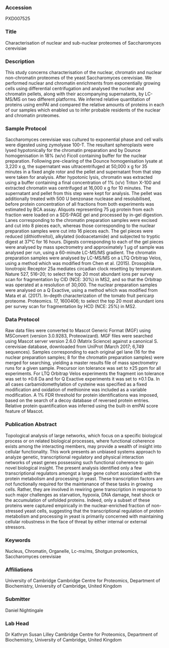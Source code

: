 ### Accession
PXD007525

### Title
Characterisation of nuclear and sub-nuclear proteomes of Saccharomyces cerevisiae

### Description
This study concerns characterisation of the nuclear, chromatin and nuclear non-chromatin proteomes of the yeast Saccharomyces cerevisiae. We performed nuclear and chromatin enrichments from exponentially growing cells using differential centrifugation and analysed the nuclear and chromatin pellets, along with their accompanying supernatants, by LC-MS/MS on two different platforms. We inferred relative quantitation of proteins using emPAI and compared the relative amounts of proteins in each of our samples which enabled us to infer probable residents of the nuclear and chromatin proteomes.

### Sample Protocol
Saccharomyces cerevisiae was cultured to exponential phase and cell walls were digested using zymolyase 100-T. The resultant spheroplasts were lysed hypotonically for the chromatin preparation and by Dounce homogenisation in 18% (w/v) Ficoll containing buffer for the nuclear preparation. Following pre-clearing of the Dounce homogenisation lysate at 3,220 x g, the supernatant was ultracentrifuged at 50,000 x g for 35 minutes in a fixed angle rotor and the pellet and supernatant from that step were taken for analysis. After hypotonic lysis, chromatin was extracted using a buffer containing a final concentration of 1% (v/v) Triton X-100 and extracted chromatin was centrifuged at 16,000 x g for 10 minutes. The supernatant and pellet from this step were kept for analysis. The pellet was additionally treated with 500 U benzonase nuclease and resolubilised, before protein concentration of all fractions from both experiments was estimated by BCA assay. Aliquots representing 75 μg protein from each fraction were loaded on a SDS-PAGE gel and processed by in-gel digestion. Lanes corresponding to the chromatin preparation samples were excised and cut into 8 pieces each, whereas those corresponding to the nuclear preparation samples were cut into 16 pieces each. The gel pieces were reduced (dithiothreitol), alkylated (iodoacetamide) and subjected to tryptic digest at 37°C for 16 hours. Digests corresponding to each of the gel pieces were analysed by mass spectrometry and approximately 1 μg of sample was analysed per run, using a 60-minute LC-MS/MS gradient. The chromatin preparation samples were analysed by LC-MS/MS on a LTQ Orbitrap Velos, using a method which was modified from Chen et al. (2015). Drosophila Ionotropic Receptor 25a mediates circadian clock resetting by temperature. Nature 527, 516–20; to select the top 20 most abundant ions per survey scan for fragmentation by CID (NCE: 30%) in MS2, and so that the Orbitrap was operated at a resolution of 30,000. The nuclear preparation samples were analysed on a Q Exactive, using a method which was modified from Mata et al. (2017). In-depth characterization of the tomato fruit pericarp proteome. Proteomics. 17, 1600406; to select the top 20 most abundant ions per survey scan for fragmentation by HCD (NCE: 25%) in MS2.

### Data Protocol
Raw data files were converted to Mascot Generic Format (MGF) using MSConvert (version 3.0.9283, Proteowizard). MGF files were searched using Mascot server version 2.6.0 (Matrix Science) against a canonical S. cerevisiae database, downloaded from UniProt (March 2017; 6,749 sequences). Samples corresponding to each original gel lane (16 for the nuclear preparation samples; 8 for the chromatin preparation samples) were merged for searching, yielding a master results file of mass spectrometry runs for a given sample. Precursor ion tolerance was set to ±25 ppm for all experiments. For LTQ Orbitrap Velos experiments the fragment ion tolerance was set to ±0.6 Da and for Q Exactive experiments it was set to ±0.1 Da. In all cases carbamidomethylation of cysteine was specified as a fixed modification and oxidation of methionine was included as a variable modification. A 1% FDR threshold for protein identifications was imposed, based on the search of a decoy database of reversed protein entries. Relative protein quantification was inferred using the built-in emPAI score feature of Mascot.

### Publication Abstract
Topological analysis of large networks, which focus on a specific biological process or on related biological processes, where functional coherence exists among the interacting members, may provide a wealth of insight into cellular functionality. This work presents an unbiased systems approach to analyze genetic, transcriptional regulatory and physical interaction networks of yeast genes possessing such functional coherence to gain novel biological insight. The present analysis identified only a few transcriptional regulators amongst a large gene cohort associated with the protein metabolism and processing in yeast. These transcription factors are not functionally required for the maintenance of these tasks in growing cells. Rather, they are involved in rewiring gene transcription in response to such major challenges as starvation, hypoxia, DNA damage, heat shock or the accumulation of unfolded proteins. Indeed, only a subset of these proteins were captured empirically in the nuclear-enriched fraction of non-stressed yeast cells, suggesting that the transcriptional regulation of protein metabolism and processing in yeast is primarily concerned with maintaining cellular robustness in the face of threat by either internal or external stressors.

### Keywords
Nucleus, Chromatin, Organelle, Lc-ms/ms, Shotgun proteomics, Saccharomyces cerevisiae

### Affiliations
University of Cambridge
Cambridge Centre for Proteomics, Department of Biochemistry, University of Cambridge, United Kingdom

### Submitter
Daniel Nightingale

### Lab Head
Dr Kathryn Susan Lilley
Cambridge Centre for Proteomics, Department of Biochemistry, University of Cambridge, United Kingdom


